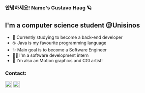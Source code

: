 ### 안녕하세요! Name's Gustavo Haag 🪐

## I'm a computer science student @Unisinos

- 🌱 Currently studying to become a back-end developer
- ☕ Java is my favourite programming language
- ✨ Main goal is to become a Software Engineer
- 👨‍💻 I'm a software development intern
- 🎨 I'm also an Motion graphics and CGI artist!

### Contact:

[<img align="left" alt="Gustavo Haag | LinkedIn" width="22px" src="https://cdn.jsdelivr.net/npm/simple-icons@v4/icons/linkedin.svg" />][linkedin]
[<img align="left" alt="Gustavo Haag | Instagram" width="22px" src="https://cdn.jsdelivr.net/npm/simple-icons@v4/icons/instagram.svg" />][instagram]
<br />
<br />
<br />

</details>

[instagram]: https://www.instagram.com/gustavohaag96/
[linkedin]: https://www.linkedin.com/in/gustavo-haag/
[java]: https://github.com/gustavorlh96/Java
[python]: https://github.com/gustavorlh96/Python
